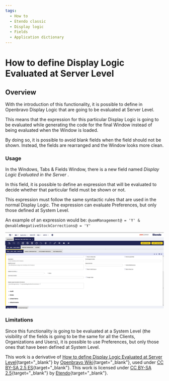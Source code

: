 ```yaml
---
tags:
  - How to
  - Etendo classic
  - Display logic
  - Fields
  - Application dictionary
---
```


# How to define Display Logic Evaluated at Server Level

## Overview

With the introduction of this functionality, it is possible to define in Openbravo Display Logic that are going to be evaluated at Server Level.

This means that the expression for this particular Display Logic is going to be evaluated while generating the code for the final Window instead of being evaluated when the Window is loaded.

By doing so, it is possible to avoid blank fields when the field should not be shown. Instead, the fields are rearranged and the Window looks more clean.

### Usage

In the Windows, Tabs & Fields Window, there is a new field named _Display Logic Evaluated in the Server_ .

In this field, it is possible to define an expression that will be evaluated to decide whether that particular field must be shown or not.

This expression must follow the same syntactic rules that are used in the normal Display Logic. The expression can evaluate Preferences, but only those defined at System Level.

An example of an expression would be:
`@uomManagement@ = 'Y' & @enableNegativeStockCorrections@ = 'Y'`

![](../../../assets/developer-guide/etendo-classic/how-to-guides/How_to_define_Display_Logic_Evaluated_at_Server_Level-1.png)

### Limitations

Since this functionality is going to be evaluated at a System Level (the visibility of the fields is going to be the same for all the Clients, Organizations and Users), it is possible to use Preferences, but only those ones that have been defined at System Level.

This work is a derivative of [How to define Display Logic Evaluated at Server Level](http://wiki.openbravo.com/wiki/How_to_define_Display_Logic_Evaluated_at_Server_Level){target="\_blank"} by [Openbravo Wiki](http://wiki.openbravo.com/wiki/Welcome_to_Openbravo){target="\_blank"}, used under [CC BY-SA 2.5 ES](https://creativecommons.org/licenses/by-sa/2.5/es/){target="\_blank"}. This work is licensed under [CC BY-SA 2.5](https://creativecommons.org/licenses/by-sa/2.5/){target="\_blank"} by [Etendo](https://etendo.software){target="\_blank"}.

